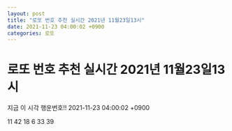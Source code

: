 ```yaml
---
layout: post
title: "로또 번호 추천 실시간 2021년 11월23일13시"
date: 2021-11-23 04:00:02 +0900
categories: 로또
---
```


# 로또 번호 추천 실시간 2021년 11월23일13시

지금 이 시각 행운번호!! 2021-11-23 04:00:02 +0900

 11  42  18  6  33  39 

